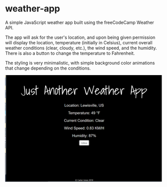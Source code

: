 # weather-app
A simple JavaScript weather app built using the freeCodeCamp Weather API.

The app will ask for the user's location, and upon being given permission will display the location, temperature (initially in Celsius), current overall weather conditions (clear, cloudy, etc.), the wind speed, and the humidity. There is also a button to change the temperature to Fahrenheit. 

The styling is very minimalistic, with simple background color animations that change depending on the conditions. 

![Screenshot](/weatherapp-screenshot.png)

